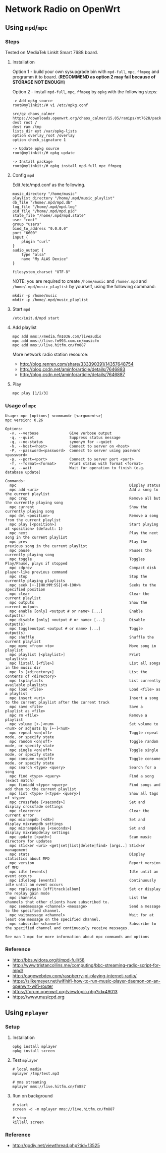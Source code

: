 # Network Radio on OpenWrt

## Using `mpd`/`mpc`

### Steps

Tested on MediaTek LinkIt Smart 7688 board.

1. Installation

   Option 1 - build your own sysupgrade bin with `mpd-full`, `mpc`, `ffmpeg` and programm it to board. (**RECOMMEND as option 2 may fail because of STORAGE NOT ENOUGH**)

   Option 2 - install `mpd-full`, `mpc`, `ffmpeg` by `opkg` with the following steps:

   ```
   -> Add opkg source
   root@mylinkit:/# vi /etc/opkg.conf

   src/gz chaos_calmer https://downloads.openwrt.org/chaos_calmer/15.05/ramips/mt7628/packages/packages
   dest root /
   dest ram /tmp
   lists_dir ext /var/opkg-lists
   option overlay_root /overlay
   option check_signature 1

   -> Update opkg source
   root@mylinkit:/# opkg update

   -> Install package
   root@mylinkit:/# opkg install mpd-full mpc ffmpeg
   ```

2. Config `mpd`

   Edit /etc/mpd.conf as the following.

   ```
   music_directory "/home/music"
   playlist_directory "/home/.mpd/music_playlist"
   db_file "/home/.mpd/mpd.db"
   log_file "/home/.mpd/mpd.log"
   pid_file "/home/.mpd/mpd.pid"
   state_file "/home/.mpd/mpd.state"
   user "root"
   group "users"
   bind_to_address "0.0.0.0"
   port "6600"
   input {
       plugin "curl"
   }
   audio_output {
       type "alsa"
       name "My ALAS Device"
   }

   filesystem_charset "UTF-8"
   ```

   NOTE: you are required to create `/home/music` and `/home/.mpd` and `/home/.mpd/music_playlist` by yourself, using the following command:

   ```
   mkdir -p /home/music
   mkdir -p /home/.mpd/music_playlist
   ```

3. Start `mpd`

   ```
   /etc/init.d/mpd start
   ```

3. Add playlist

   ```
   mpc add mms://media.fm1036.com/liveaudio
   mpc add mms://live.fm993.com.cn/musicfm
   mpc add mms://live.hitfm.cn/fm887
   ```

   More network radio station resource:

   - http://blog.renren.com/share/333390391/14357648754
   - http://blog.csdn.net/aminfo/article/details/7646883
   - http://blog.csdn.net/aminfo/article/details/7646887

4. Play

   ```
   mpc play [1/2/3]
   ```

### Usage of  `mpc`

```
Usage: mpc [options] <command> [<arguments>]
mpc version: 0.26

Options:
  -v, --verbose              Give verbose output
  -q, --quiet                Suppress status message
  -q, --no-status            synonym for --quiet
  -h, --host=<host>          Connect to server on <host>
  -P, --password=<password>  Connect to server using password <password>
  -p, --port=<port>          Connect to server port <port>
  -f, --format=<format>      Print status with format <format>
  -w, --wait                 Wait for operation to finish (e.g. database update)

Commands:
  mpc                                                   Display status
  mpc add <uri>                                         Add a song to the current playlist
  mpc crop                                              Remove all but the currently playing song
  mpc current                                           Show the currently playing song
  mpc del <position>                                    Remove a song from the current playlist
  mpc play [<position>]                                 Start playing at <position> (default: 1)
  mpc next                                              Play the next song in the current playlist
  mpc prev                                              Play the previous song in the current playlist
  mpc pause                                             Pauses the currently playing song
  mpc toggle                                            Toggles Play/Pause, plays if stopped
  mpc cdprev                                            Compact disk player-like previous command
  mpc stop                                              Stop the currently playing playlists
  mpc seek [+-][HH:MM:SS]|<0-100>%                      Seeks to the specified position
  mpc clear                                             Clear the current playlist
  mpc outputs                                           Show the current outputs
  mpc enable [only] <output # or name> [...]            Enable output(s)
  mpc disable [only] <output # or name> [...]           Disable output(s)
  mpc toggleoutput <output # or name> [...]             Toggle output(s)
  mpc shuffle                                           Shuffle the current playlist
  mpc move <from> <to>                                  Move song in playlist
  mpc playlist [<playlist>]                             Print <playlist>
  mpc listall [<file>]                                  List all songs in the music dir
  mpc ls [<directory>]                                  List the contents of <directory>
  mpc lsplaylists                                       List currently available playlists
  mpc load <file>                                       Load <file> as a playlist
  mpc insert <uri>                                      Insert a song to the current playlist after the current track
  mpc save <file>                                       Save a playlist as <file>
  mpc rm <file>                                         Remove a playlist
  mpc volume [+-]<num>                                  Set volume to <num> or adjusts by [+-]<num>
  mpc repeat <on|off>                                   Toggle repeat mode, or specify state
  mpc random <on|off>                                   Toggle random mode, or specify state
  mpc single <on|off>                                   Toggle single mode, or specify state
  mpc consume <on|off>                                  Toggle consume mode, or specify state
  mpc search <type> <query>                             Search for a song
  mpc find <type> <query>                               Find a song (exact match)
  mpc findadd <type> <query>                            Find songs and add them to the current playlist
  mpc list <type> [<type> <query>]                      Show all tags of <type>
  mpc crossfade [<seconds>]                             Set and display crossfade settings
  mpc clearerror                                        Clear the current error
  mpc mixrampdb [<dB>]                                  Set and display mixrampdb settings
  mpc mixrampdelay [<seconds>]                          Set and display mixrampdelay settings
  mpc update [<path>]                                   Scan music directory for updates
  mpc sticker <uri> <get|set|list|delete|find> [args..] Sticker management
  mpc stats                                             Display statistics about MPD
  mpc version                                           Report version of MPD
  mpc idle [events]                                     Idle until an event occurs
  mpc idleloop [events]                                 Continuously idle until an event occurs
  mpc replaygain [off|track|album]                      Set or display the replay gain mode
  mpc channels                                          List the channels that other clients have subscribed to.
  mpc sendmessage <channel> <message>                   Send a message to the specified channel.
  mpc waitmessage <channel>                             Wait for at least one message on the specified channel.
  mpc subscribe <channel>                               Subscribe to the specified channel and continuously receive messages.

See man 1 mpc for more information about mpc commands and options
```

### Reference

- http://bbs.widora.org/t/mpd-full/58
- http://www.tristancollins.me/computing/bbc-streaming-radio-script-for-mpd/
- http://cagewebdev.com/raspberry-pi-playing-internet-radio/
- https://silkemeyer.net/wifihifi-how-to-run-music-player-daemon-on-an-openwrt-wifi-router
- https://forum.openwrt.org/viewtopic.php?id=49013
- https://www.musicpd.org

## Using `mplayer`

### Setup

1. Installation

   ```
   opkg install mplayer
   opkg install screen
   ```

2. Test `mplayer`

   ```
   # local media
   mplayer /tmp/test.mp3

   # mms streaming
   mplayer mms://live.hitfm.cn/fm887
   ```

3. Run on background

   ```
   # start
   screen -d -m mplayer mms://live.hitfm.cn/fm887

   # stop
   killall screen
   ```

### Reference

- http://godiy.net/viewthread.php?tid=13525


